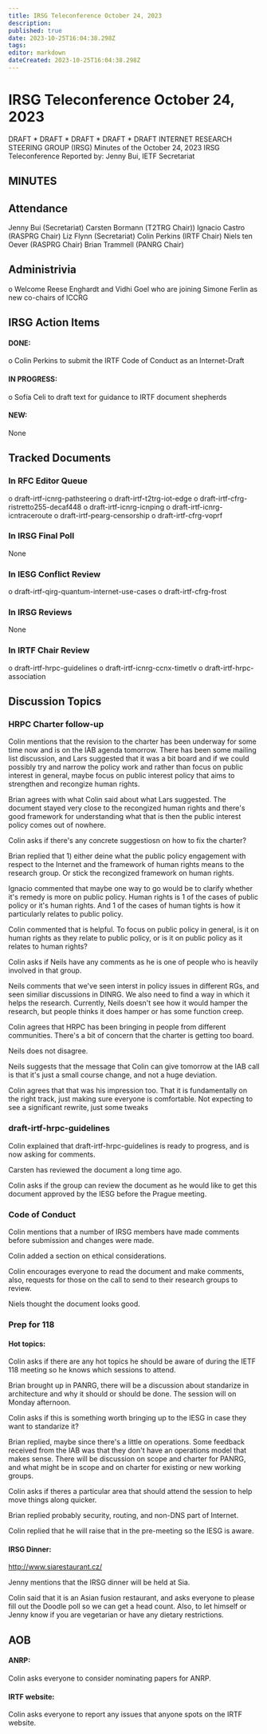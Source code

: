 ```yaml
---
title: IRSG Teleconference October 24, 2023
description: 
published: true
date: 2023-10-25T16:04:38.298Z
tags: 
editor: markdown
dateCreated: 2023-10-25T16:04:38.298Z
---
```


# IRSG Teleconference October 24, 2023
DRAFT * DRAFT * DRAFT * DRAFT * DRAFT
INTERNET RESEARCH STEERING GROUP (IRSG)
Minutes of the October 24, 2023 IRSG Teleconference
Reported by: Jenny Bui, IETF Secretariat

## MINUTES

## Attendance 
Jenny Bui (Secretariat)
Carsten Bormann (T2TRG Chair))
Ignacio Castro (RASPRG Chair)
Liz Flynn (Secretariat)
Colin Perkins (IRTF Chair)
Niels ten Oever (RASPRG Chair)
Brian Trammell (PANRG Chair)

## Administrivia
o Welcome Reese Enghardt and Vidhi Goel who are joining Simone Ferlin as new co-chairs of ICCRG

## IRSG Action Items 

#### DONE: 
o Colin Perkins to submit the IRTF Code of Conduct as an Internet-Draft
#### IN PROGRESS:
o Sofía Celi to draft text for guidance to IRTF document shepherds 


#### NEW: 
 None
## Tracked Documents 

### In RFC Editor Queue 
o draft-irtf-icnrg-pathsteering
o draft-irtf-t2trg-iot-edge
o draft-irtf-cfrg-ristretto255-decaf448
o draft-irtf-icnrg-icnping
o draft-irtf-icnrg-icntraceroute
o draft-irtf-pearg-censorship
o draft-irtf-cfrg-voprf

### In IRSG Final Poll
 None
### In IESG Conflict Review
o draft-irtf-qirg-quantum-internet-use-cases
o draft-irtf-cfrg-frost
### In IRSG Reviews
 None
### In IRTF Chair Review 
o draft-irtf-hrpc-guidelines 
o draft-irtf-icnrg-ccnx-timetlv
o draft-irtf-hrpc-association

## Discussion Topics
### HRPC Charter follow-up

Colin mentions that the revision to the charter has been underway for some time now and is on the IAB agenda tomorrow. 
There has been some mailing list discussion, and Lars suggested that it was a bit board and if we could possibly try and narrow the policy work and rather than focus on public interest in general, maybe focus on public interest policy that aims to strengthen and recongize human rights. 

Brian agrees with what Colin said about what Lars suggested. The document stayed very close to the recongized human rights and there's good framework for understanding what that is then the public interest policy comes out of nowhere. 

Colin asks if there's any concrete suggestiosn on how to fix the charter? 

Brian replied that 1) either deine what the public policy engagement with respect to the Internet and the framework of human rights means to the research group. Or stick the recongized framework on human rights. 

Ignacio commented that maybe one way to go would be to clarify whether it's remedy is more on public policy. Human rights is 1 of the cases of public policy or it's human rights. And 1 of the cases of human tights is how it particularly relates to public policy. 

Colin commented that is helpful. To focus on public policy in general, is it on human rights as they relate to public policy, or is it on public policy as it relates to human rights? 

Colin asks if Neils have any comments as he is one of people who is heavily involved in that group. 

Neils comments that we've seen interst in policy issues in different RGs, and seen similiar discussions in DINRG. We also need to find a way in which it helps the research. Currently, Neils doesn't see how it would hamper the research, but people thinks it does hamper or has some function creep. 

Colin agrees that HRPC has been bringing in people from different communities. There's a bit of concern that the charter is getting too board.

Neils does not disagree. 

Neils suggests that the message that Colin can give tomorrow at the IAB call is that it's just a small course change, and not a huge deviation. 

Colin agrees that that was his impression too. That it is fundamentally on the right track, just making sure everyone is comfortable. Not expecting to see a significant rewrite, just some tweaks

### draft-irtf-hrpc-guidelines

Colin explained that draft-irtf-hrpc-guidelines is ready to progress, and is now asking for comments.

Carsten has reviewed the document a long time ago.

Colin asks if the group can review the document as he would like to get this document approved by the IESG before the Prague meeting. 

### Code of Conduct 

Colin mentions that a number of IRSG members have made comments before submission and changes were made.

Colin added a section on ethical considerations.

Colin encourages everyone to read the document and make comments, also, requests for those on the call to send to their research groups to review.

Niels thought the document looks good.
### Prep for 118 
 #### Hot topics: 
   Colin asks if there are any hot topics he should be aware of during the IETF 118 meeting so he knows which sessions to attend. 
     
   Brian brought up in PANRG, there will be a discussion about standarize in architecture and why it should or should be done. The session will on Monday afternoon. 
     
   Colin asks if this is something worth bringing up to the IESG in case they want to standarize it? 
     
   Brian replied, maybe since there's a little on operations. Some feedback received from the IAB was that they don't have an operations model that makes sense. There will be discussion on scope and charter for PANRG, and what might be in scope and on charter for existing or new working groups. 
     
   Colin asks if theres a particular area that should attend the session to help move things along quicker. 
     
   Brian replied probably security, routing, and non-DNS part of Internet. 
     
   Colin replied that he will raise that in the pre-meeting so the IESG is aware. 
     
     
 #### IRSG Dinner:
 http://www.siarestaurant.cz/ 
    
   Jenny mentions that the IRSG dinner will be held at Sia. 

   Colin said that it is an Asian fusion restaurant, and asks everyone to please fill out the Doodle poll so we can get a head count. Also, to let himself or Jenny know if you are vegetarian or have any dietary restrictions. 

## AOB

#### ANRP:
Colin asks everyone to consider nominating papers for ANRP.

#### IRTF website: 
Colin asks everyone to report any issues that anyone spots on the IRTF website.

